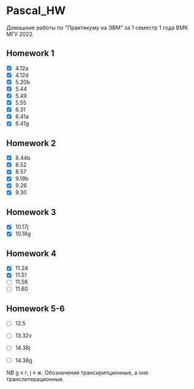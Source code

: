 # Pascal_HW
Домашние работы по "Практикуму на ЭВМ" за 1 семестр 1 года ВМК МГУ 2022.
## Homework 1
- [x] 4.12a
- [x] 4.12d
- [x] 5.20b
- [x] 5.44
- [x] 5.49
- [x] 5.55
- [x] 6.31
- [x] 6.41a
- [x] 6.41g
## Homework 2
- [x] 8.44b
- [x] 8.52
- [x] 8.57
- [x] 9.19b
- [x] 9.26
- [x] 9.30

## Homework 3
- [x] 10.17j
- [x] 10.18g

## Homework 4
- [x] 11.24
- [x] 11.51
- [ ] 11.56
- [ ] 11.60

## Homework 5-6
- [ ] 12.5
- [ ] 13.32v
- [ ] 14.38j
- [ ] 14.38g


_NB_ g ≡ г, j ≡ ж. Обозначения транскрипционные, а оне транслитерационные.
